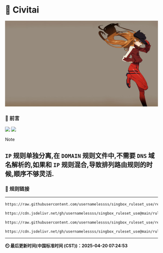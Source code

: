 
# 🧸 Civitai
![](https://raw.githubusercontent.com/usernamelessss/picture-bed/main/images/202504042256831.jpg)
### 📣 前言
![](https://shields.io/badge/-移除重复规则-ff69b4) ![](https://shields.io/badge/-IP&nbsp;规则单独存放不与&nbsp;DOMAIN&nbsp;等混合-green)
> [!NOTE]
**`IP` 规则单独分离,在 `DOMAIN` 规则文件中,不需要 `DNS` 域名解析的,如果和 `IP` 规则混合,导致排列路由规则的时候,顺序不够灵活.**
---

###  🔗 规则链接
---

```url
https://raw.githubusercontent.com/usernamelessss/singbox_ruleset_use/refs/heads/main/rule/Civitai/Civitai_No_IP.json
```

```url
https://cdn.jsdelivr.net/gh/usernamelessss/singbox_ruleset_use@main/rule/Civitai/Civitai_No_IP.json
```

```url
https://raw.githubusercontent.com/usernamelessss/singbox_ruleset_use/refs/heads/main/rule/Civitai/Civitai_No_IP.srs
```

```url
https://cdn.jsdelivr.net/gh/usernamelessss/singbox_ruleset_use@main/rule/Civitai/Civitai_No_IP.srs
```

---
**⏲️ 最后更新时间(中国标准时间 (CST))：2025-04-20 07:24:53**